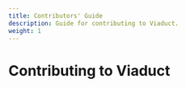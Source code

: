 ```yaml
---
title: Contributors' Guide
description: Guide for contributing to Viaduct.
weight: 1
---
```


# Contributing to Viaduct

